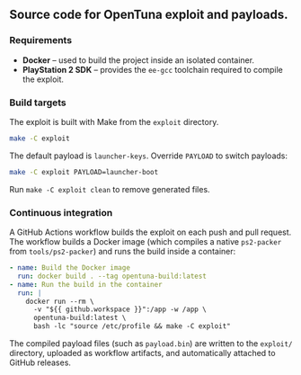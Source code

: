 ## Source code for OpenTuna exploit and payloads.

### Requirements
- **Docker** – used to build the project inside an isolated container.
- **PlayStation 2 SDK** – provides the `ee-gcc` toolchain required to compile the exploit.

### Build targets
The exploit is built with Make from the `exploit` directory.

```sh
make -C exploit
```

The default payload is `launcher-keys`. Override `PAYLOAD` to switch payloads:

```sh
make -C exploit PAYLOAD=launcher-boot
```

Run `make -C exploit clean` to remove generated files.

### Continuous integration
A GitHub Actions workflow builds the exploit on each push and pull request. The workflow
builds a Docker image (which compiles a native `ps2-packer` from `tools/ps2-packer`) and runs the build inside a container:

```yaml
- name: Build the Docker image
  run: docker build . --tag opentuna-build:latest
- name: Run the build in the container
  run: |
    docker run --rm \
      -v "${{ github.workspace }}":/app -w /app \
      opentuna-build:latest \
      bash -lc "source /etc/profile && make -C exploit"
```

The compiled payload files (such as `payload.bin`) are written to the `exploit/` directory,
uploaded as workflow artifacts, and automatically attached to GitHub releases.
